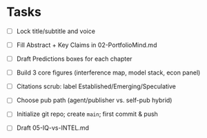 # Tasks

- [ ] Lock title/subtitle and voice
- [ ] Fill Abstract + Key Claims in 02-PortfolioMind.md
- [ ] Draft Predictions boxes for each chapter
- [ ] Build 3 core figures (interference map, model stack, econ panel)
- [ ] Citations scrub: label Established/Emerging/Speculative
- [ ] Choose pub path (agent/publisher vs. self-pub hybrid)

- [ ] Initialize git repo; create `main`; first commit & push
- [ ] Draft 05-IQ-vs-INTEL.md
